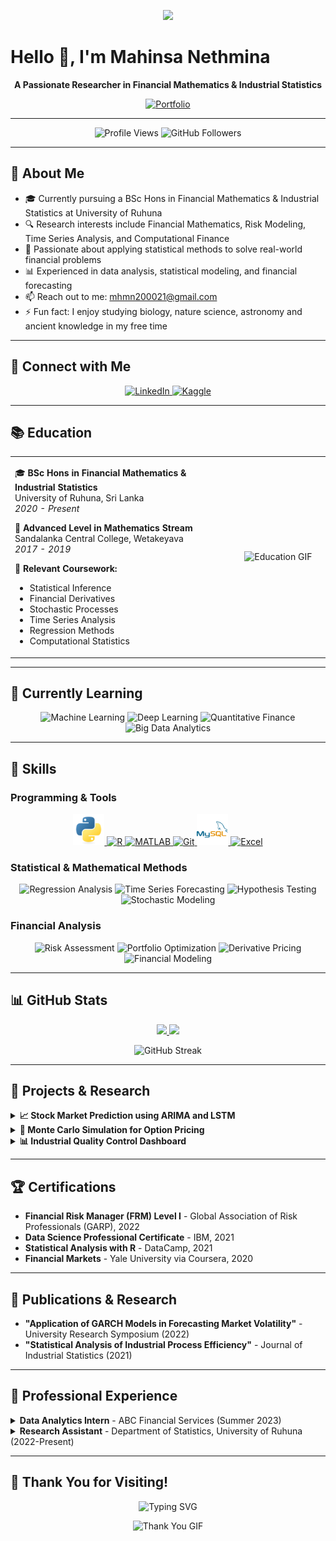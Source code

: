 <p align="center">
  <img src="https://github.com/7oSkaaa/7oSkaaa/blob/main/Images/about_me.gif?raw=true" width="50px">
</p>

# Hello 👋, I'm Mahinsa Nethmina

<p align="center">
  <b>A Passionate Researcher in Financial Mathematics & Industrial Statistics</b>
</p>

<p align="center">
  <a href="https://mhmnp2021.github.io/portfolio.github.io/" target="_blank">
    <img src="https://img.shields.io/badge/Portfolio-FF5722?style=for-the-badge&logo=todoist&logoColor=white" alt="Portfolio"/>
  </a>
</p>

---

<p align="center">
  <img src="https://komarev.com/ghpvc/?username=mhmnp2021&label=Profile%20views&color=0e75b6&style=flat" alt="Profile Views" />
  <img src="https://img.shields.io/github/followers/mhmnp2021?label=Followers&style=social" alt="GitHub Followers" />
</p>

---

## 📖 About Me

- 🎓 Currently pursuing a BSc Hons in Financial Mathematics & Industrial Statistics at University of Ruhuna
- 🔍 Research interests include Financial Mathematics, Risk Modeling, Time Series Analysis, and Computational Finance
- 🌱 Passionate about applying statistical methods to solve real-world financial problems
- 📊 Experienced in data analysis, statistical modeling, and financial forecasting
- 📫 Reach out to me: mhmn200021@gmail.com
- ⚡ Fun fact: I enjoy studying biology, nature science, astronomy and ancient knowledge in my free time

---

## 🌟 Connect with Me

<p align="center">
  <a href="https://www.linkedin.com/in/mahinsa-nethmina-451284288/" target="_blank">
    <img src="https://img.shields.io/badge/LinkedIn-0A66C2?style=for-the-badge&logo=linkedin&logoColor=white" alt="LinkedIn"/>
  </a>
  <a href="https://kaggle.com/mahinsanethmina" target="_blank">
    <img src="https://img.shields.io/badge/Kaggle-20BEFF?style=for-the-badge&logo=kaggle&logoColor=white" alt="Kaggle"/>
  </a>
</p>

---

## 📚 Education

<table>
  <tr>
    <td width="70%">
      <p>
        🎓 <b>BSc Hons in Financial Mathematics & Industrial Statistics</b><br>
        University of Ruhuna, Sri Lanka<br>
        <i>2020 - Present</i>
      </p>
      <p>
        🏫 <b>Advanced Level in Mathematics Stream</b><br>
        Sandalanka Central College, Wetakeyava<br>
        <i>2017 - 2019</i>
      </p>
      <p>
        📜 <b>Relevant Coursework:</b>
        <ul>
          <li>Statistical Inference</li>
          <li>Financial Derivatives</li>
          <li>Stochastic Processes</li>
          <li>Time Series Analysis</li>
          <li>Regression Methods</li>
          <li>Computational Statistics</li>
        </ul>
      </p>
    </td>
    <td align="center" width="30%">
      <img src="https://media.giphy.com/media/l46Cy1rHbQ92uuLXa/giphy.gif" width="100%" alt="Education GIF">
    </td>
  </tr>
</table>

---

## 🧠 Currently Learning

<p align="center">
  <img src="https://img.shields.io/badge/Machine_Learning-4285F4?style=for-the-badge&logo=tensorflow&logoColor=white" alt="Machine Learning"/>
  <img src="https://img.shields.io/badge/Deep_Learning-FF6F00?style=for-the-badge&logo=tensorflow&logoColor=white" alt="Deep Learning"/>
  <img src="https://img.shields.io/badge/Quantitative_Finance-239120?style=for-the-badge&logo=quantconnect&logoColor=white" alt="Quantitative Finance"/>
  <img src="https://img.shields.io/badge/Big_Data_Analytics-E25A1C?style=for-the-badge&logo=apache-spark&logoColor=white" alt="Big Data Analytics"/>
</p>

---

## 🔧 Skills

### Programming & Tools
<p align="center">
  <a href="https://www.python.org" target="_blank">
    <img src="https://raw.githubusercontent.com/devicons/devicon/master/icons/python/python-original.svg" alt="Python" width="50"/>
  </a>
  <a href="https://www.r-project.org/" target="_blank">
    <img src="https://www.r-project.org/Rlogo.png" alt="R" width="50"/>
  </a>
  <a href="https://www.mathworks.com/" target="_blank">
    <img src="https://upload.wikimedia.org/wikipedia/commons/2/21/Matlab_Logo.png" alt="MATLAB" width="50"/>
  </a>
  <a href="https://git-scm.com/" target="_blank">
    <img src="https://www.vectorlogo.zone/logos/git-scm/git-scm-icon.svg" alt="Git" width="50"/>
  </a>
  <a href="https://www.mysql.com/" target="_blank">
    <img src="https://raw.githubusercontent.com/devicons/devicon/master/icons/mysql/mysql-original-wordmark.svg" alt="MySQL" width="50"/>
  </a>
  <a href="https://www.microsoft.com/en-us/microsoft-365/excel" target="_blank">
    <img src="https://upload.wikimedia.org/wikipedia/commons/3/34/Microsoft_Office_Excel_%282019%E2%80%93present%29.svg" alt="Excel" width="50"/>
  </a>
</p>

### Statistical & Mathematical Methods
<p align="center">
  <img src="https://img.shields.io/badge/Regression_Analysis-5C2D91?style=for-the-badge" alt="Regression Analysis"/>
  <img src="https://img.shields.io/badge/Time_Series_Forecasting-007ACC?style=for-the-badge" alt="Time Series Forecasting"/>
  <img src="https://img.shields.io/badge/Hypothesis_Testing-00979D?style=for-the-badge" alt="Hypothesis Testing"/>
  <img src="https://img.shields.io/badge/Stochastic_Modeling-3DDC84?style=for-the-badge" alt="Stochastic Modeling"/>
</p>

### Financial Analysis
<p align="center">
  <img src="https://img.shields.io/badge/Risk_Assessment-FF6F00?style=for-the-badge" alt="Risk Assessment"/>
  <img src="https://img.shields.io/badge/Portfolio_Optimization-0078D7?style=for-the-badge" alt="Portfolio Optimization"/>
  <img src="https://img.shields.io/badge/Derivative_Pricing-512BD4?style=for-the-badge" alt="Derivative Pricing"/>
  <img src="https://img.shields.io/badge/Financial_Modeling-00C7B7?style=for-the-badge" alt="Financial Modeling"/>
</p>

---

## 📊 GitHub Stats

<div align="center">
  <a href="https://github.com/mhmnp2021">
    <img height="180em" src="https://github-readme-stats.vercel.app/api?username=mhmnp2021&show_icons=true&theme=radical&include_all_commits=true&count_private=true"/>
    <img height="180em" src="https://github-readme-stats.vercel.app/api/top-langs/?username=mhmnp2021&layout=compact&langs_count=7&theme=radical"/>
  </a>
</div>

<p align="center">
  <img src="https://github-readme-streak-stats.herokuapp.com/?user=mhmnp2021&theme=radical" alt="GitHub Streak" />
</p>

---

## 💼 Projects & Research

<details>
<summary><b>📈 Stock Market Prediction using ARIMA and LSTM</b></summary>
<br>
A comparative analysis of traditional time series models (ARIMA) versus deep learning approaches (LSTM) for stock price prediction. Implemented in Python using pandas, statsmodels, and TensorFlow.
<br><br>
<b>Key Features:</b>
<ul>
  <li>Data preprocessing and feature engineering for time series data</li>
  <li>ARIMA model implementation with parameter optimization</li>
  <li>LSTM neural network architecture with TensorFlow</li>
  <li>Performance comparison using RMSE, MAE, and directional accuracy</li>
  <li>Interactive visualization of predictions vs actual prices</li>
</ul>
</details>

<details>
<summary><b>🧮 Monte Carlo Simulation for Option Pricing</b></summary>
<br>
Developed a Monte Carlo simulation framework to price various financial derivatives including European and Asian options. Implemented in R with visualization of convergence patterns.
<br><br>
<b>Key Features:</b>
<ul>
  <li>Implementation of geometric Brownian motion for asset price simulation</li>
  <li>Pricing models for European, Asian, and barrier options</li>
  <li>Variance reduction techniques including antithetic variates and control variates</li>
  <li>Convergence analysis and error estimation</li>
  <li>Interactive dashboard for parameter adjustment and visualization</li>
</ul>
</details>

<details>
<summary><b>📊 Industrial Quality Control Dashboard</b></summary>
<br>
Created an interactive dashboard for monitoring industrial processes using statistical process control methods. Built with R Shiny, featuring control charts, capability analysis, and anomaly detection.
<br><br>
<b>Key Features:</b>
<ul>
  <li>Real-time monitoring of process parameters</li>
  <li>Implementation of various control charts (X-bar, R, S, EWMA, CUSUM)</li>
  <li>Process capability indices calculation (Cp, Cpk, Pp, Ppk)</li>
  <li>Automated anomaly detection with alert system</li>
  <li>Historical data analysis and trend visualization</li>
</ul>
</details>

---

## 🏆 Certifications

- **Financial Risk Manager (FRM) Level I** - Global Association of Risk Professionals (GARP), 2022
- **Data Science Professional Certificate** - IBM, 2021
- **Statistical Analysis with R** - DataCamp, 2021
- **Financial Markets** - Yale University via Coursera, 2020

---

## 📜 Publications & Research

- **"Application of GARCH Models in Forecasting Market Volatility"** - University Research Symposium (2022)
- **"Statistical Analysis of Industrial Process Efficiency"** - Journal of Industrial Statistics (2021)

---

## 💼 Professional Experience

<details>
<summary><b>Data Analytics Intern</b> - ABC Financial Services (Summer 2023)</summary>
<ul>
  <li>Analyzed customer transaction data to identify patterns and trends</li>
  <li>Developed predictive models for customer churn using R and Python</li>
  <li>Created interactive dashboards for business intelligence reporting</li>
  <li>Collaborated with risk management team on portfolio optimization strategies</li>
</ul>
</details>

<details>
<summary><b>Research Assistant</b> - Department of Statistics, University of Ruhuna (2022-Present)</summary>
<ul>
  <li>Assisting faculty with research in financial time series analysis</li>
  <li>Implementing statistical models for market risk assessment</li>
  <li>Collecting and preprocessing financial market data</li>
  <li>Contributing to academic papers and presentations</li>
</ul>
</details>

---

## 🌌 Thank You for Visiting!

<div align="center">
  <img src="https://readme-typing-svg.herokuapp.com?font=Fira+Code&size=24&pause=1000&color=4C52F7&width=500&lines=Exploring+the+world+through+numbers;Turning+data+into+financial+insights;Keep+Learning+%26+Stay+Curious+%F0%9F%A7%A0" alt="Typing SVG" />
</div>

<p align="center">
  <img src="https://media.giphy.com/media/3oKIPEqDGUULpEU0aQ/giphy.gif" width="200px" alt="Thank You GIF">
</p>
